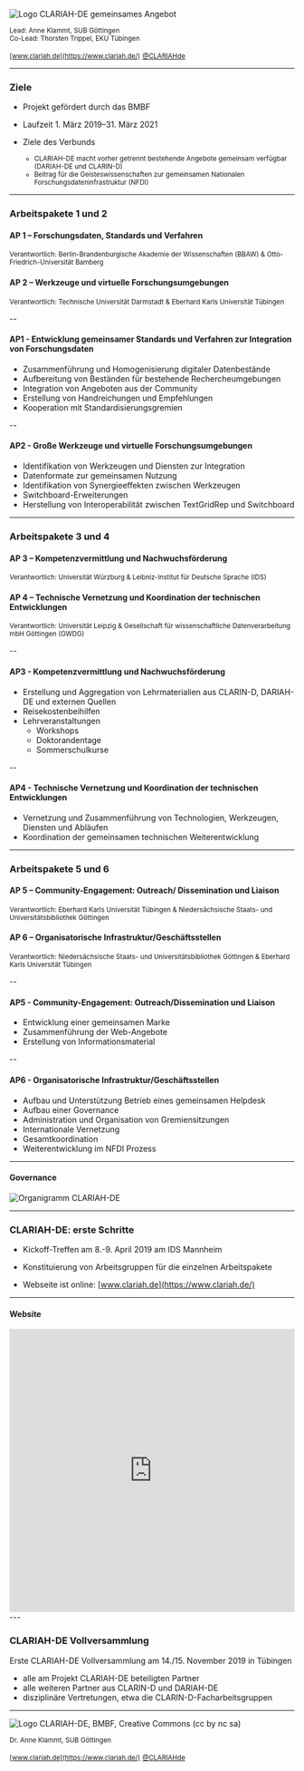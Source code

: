 ![Logo CLARIAH-DE gemeinsames Angebot](img/CLARIAH-DE_gem.Angebot.png)

<small> Lead: Anne Klammt, SUB Göttingen<br>
Co-Lead: Thorsten Trippel, EKU Tübingen</small>

<small>[www.clariah.de](https://www.clariah.de/)</small>
<small>[@CLARIAHde](https://twitter.com/CLARIAHde) </small>

---

### Ziele

*   Projekt gefördert durch das BMBF 

* Laufzeit 1. März 2019–31. März 2021

* Ziele des Verbunds <small>
    * CLARIAH-DE macht vorher getrennt bestehende Angebote gemeinsam verfügbar (DARIAH-DE und CLARIN-D)
    * Beitrag für die Geisteswissenschaften zur gemeinsamen Nationalen Forschungsdateninfrastruktur (NFDI)

</small>



---

### Arbeitspakete 1 und 2<!-- .element class="leftAligned" -->

#### AP 1 – Forschungsdaten, Standards und Verfahren<!-- .element class="leftAligned" -->
<small>Verantwortlich: Berlin-Brandenburgische Akademie der Wissenschaften (BBAW) & Otto-Friedrich-Universität Bamberg</small><!-- .element class="leftAligned" -->


#### AP 2 – Werkzeuge und virtuelle Forschungsumgebungen <!-- .element class="leftAligned" -->
<small>Verantwortlich: Technische Universität Darmstadt & Eberhard Karls Universität Tübingen</small><!-- .element class="leftAligned" -->

--

#### AP1 - Entwicklung gemeinsamer Standards und Verfahren zur Integration von Forschungsdaten 

* Zusammenführung und Homogenisierung digitaler Datenbestände 
* Aufbereitung von Beständen für bestehende Rechercheumgebungen
* Integration von Angeboten aus der Community
* Erstellung von Handreichungen und Empfehlungen
* Kooperation mit Standardisierungsgremien

--

#### AP2 - Große Werkzeuge und virtuelle Forschungsumgebungen 

* Identifikation von Werkzeugen und Diensten zur Integration 
* Datenformate zur gemeinsamen Nutzung 
* Identifikation von Synergieeffekten zwischen Werkzeugen 
* Switchboard-Erweiterungen 
* Herstellung von Interoperabilität zwischen TextGridRep und Switchboard 

---

### Arbeitspakete 3 und 4 <!-- .element class="leftAligned" -->

#### AP 3 – Kompetenzvermittlung und Nachwuchsförderung <!-- .element class="leftAligned" -->
<small>Verantwortlich: Universität Würzburg & Leibniz-Institut für Deutsche Sprache (IDS)</small> <!-- .element class="leftAligned" -->


#### AP 4 – Technische Vernetzung und Koordination der technischen Entwicklungen <!-- .element class="leftAligned" -->
<small>Verantwortlich: Universität Leipzig & Gesellschaft für wissenschaftliche Datenverarbeitung mbH Göttingen (GWDG)</small> <!-- .element class="leftAligned" -->

--

#### AP3 - Kompetenzvermittlung und Nachwuchsförderung

* Erstellung und Aggregation von Lehrmaterialien aus CLARIN-D, DARIAH-DE und externen Quellen
* Reisekostenbeihilfen
* Lehrveranstaltungen
    * Workshops <!-- .element class="smaller-list" -->
    * Doktorandentage <!-- .element class="smaller-list" -->
    * Sommerschulkurse <!-- .element class="smaller-list" -->

--

#### AP4 - Technische Vernetzung und Koordination der technischen Entwicklungen 

* Vernetzung und Zusammenführung von Technologien, Werkzeugen, Diensten und Abläufen 
* Koordination der gemeinsamen technischen Weiterentwicklung 

---

### Arbeitspakete 5 und 6 <!-- .element class="leftAligned" -->

#### AP 5 – Community-Engagement: Outreach/ Dissemination und Liaison <!-- .element class="leftAligned" -->
<small>Verantwortlich: Eberhard Karls Universität Tübingen & Niedersächsische Staats- und Universitätsbibliothek Göttingen</small> <!-- .element class="leftAligned" -->


#### AP 6 – Organisatorische Infrastruktur/Geschäftsstellen <!-- .element class="leftAligned" -->
<small>Verantwortlich: Niedersächsische Staats- und Universitätsbibliothek Göttingen & Eberhard Karls Universität Tübingen</small> <!-- .element class="leftAligned" -->

--

#### AP5 - Community-Engagement: Outreach/Dissemination und Liaison

* Entwicklung einer gemeinsamen Marke
* Zusammenführung der Web-Angebote
* Erstellung von Informationsmaterial

--

#### AP6 - Organisatorische Infrastruktur/Geschäftsstellen

* Aufbau und Unterstützung Betrieb eines gemeinsamen Helpdesk
* Aufbau einer Governance
* Administration und Organisation von Gremiensitzungen 
* Internationale Vernetzung 
* Gesamtkoordination
* Weiterentwicklung im NFDI Prozess

---

#### Governance  

![Organigramm CLARIAH-DE](img/2019-08-06_Organigramm_CLARIAH-DE_mit_BMBF-Logo_kl_II.png)<!-- .element class="huge-img" -->

---

### CLARIAH-DE: erste Schritte

* Kickoff-Treffen am 8.-9. April 2019 am IDS Mannheim

* Konstituierung von Arbeitsgruppen für die einzelnen Arbeitspakete

* Webseite ist online: [www.clariah.de](https://www.clariah.de/)

---

#### Website 

<iframe frameborder="0" width="100%" height="500pt" src="https://clariah.de"></iframe>
---

### CLARIAH-DE Vollversammlung

Erste CLARIAH-DE Vollversammlung am 14./15. November 2019 in Tübingen 

* alle am Projekt CLARIAH-DE beteiligten Partner 
* alle weiteren Partner aus CLARIN-D und DARIAH-DE
* disziplinäre Vertretungen, etwa die CLARIN-D-Facharbeitsgruppen

---

![Logo CLARIAH-DE, BMBF, Creative Commons (cc by nc sa)](img/CLARIAH-DE_gem.Angebot_BMBF_CC.png)<!-- .element class="huge-img" -->

<small>Dr. Anne Klammt, SUB Göttingen</small>

<small>[www.clariah.de](https://www.clariah.de/)</small>
<small>[@CLARIAHde](https://twitter.com/CLARIAHde) </small>

